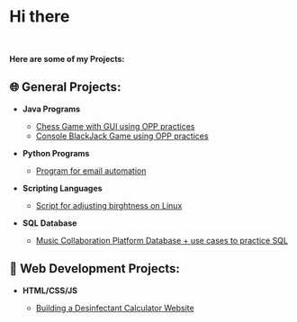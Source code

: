 <h1>Hi there</h1> <br/>

<b>Here are some of my Projects: </b>

<h2>🌐 General Projects:</h2>

- <b>Java Programs</b>
  - [Chess Game with GUI using OPP practices](https://github.com/anushbareyan/chess-java)
  - [Console BlackJack Game using OPP practices](https://github.com/anushbareyan/blackjack-java)
 
- <b>Python Programs</b>
  - [Program for email automation](https://github.com/anushbareyan/email-automation)

- <b>Scripting Languages</b>
  - [Script for adjusting birghtness on Linux](https://github.com/anushbareyan/birghtness-change-on-linux)
 
- <b>SQL Database</b>
  - [Music Collaboration Platform Database + use cases to practice SQL](https://github.com/anushbareyan/music-collaboration-db)

<h2>🔧 Web Development Projects:</h2>

- <b>HTML/CSS/JS</b>

  - [Building a Desinfectant Calculator Website](https://github.com/anushbareyan/desinfectant-calculator)


